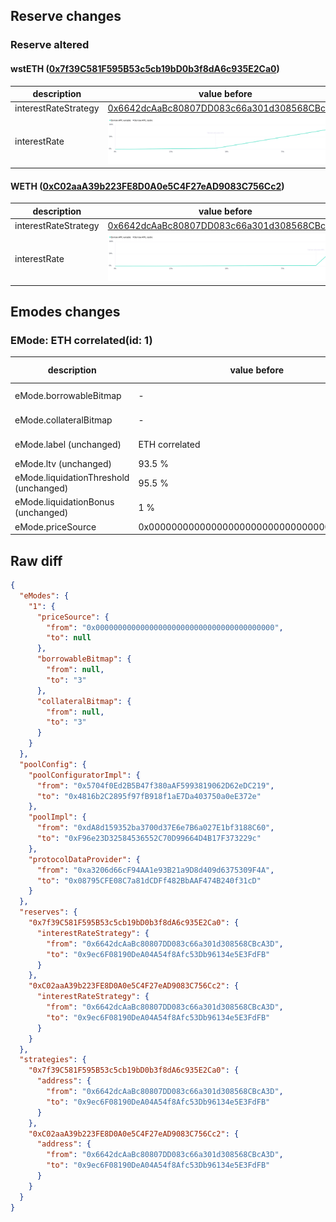## Reserve changes

### Reserve altered

#### wstETH ([0x7f39C581F595B53c5cb19bD0b3f8dA6c935E2Ca0](https://etherscan.io/address/0x7f39C581F595B53c5cb19bD0b3f8dA6c935E2Ca0))

| description | value before | value after |
| --- | --- | --- |
| interestRateStrategy | [0x6642dcAaBc80807DD083c66a301d308568CBcA3D](https://etherscan.io/address/0x6642dcAaBc80807DD083c66a301d308568CBcA3D) | [0x9ec6F08190DeA04A54f8Afc53Db96134e5E3FdFB](https://etherscan.io/address/0x9ec6F08190DeA04A54f8Afc53Db96134e5E3FdFB) |
| interestRate | ![before](/.assets/4f278d3e1c4335b98c92585fbeb92d263bdb8569.svg) | ![after](/.assets/e1d23526a1d54fcc01d2ddbb889cdbaaf5537697.svg) |

#### WETH ([0xC02aaA39b223FE8D0A0e5C4F27eAD9083C756Cc2](https://etherscan.io/address/0xC02aaA39b223FE8D0A0e5C4F27eAD9083C756Cc2))

| description | value before | value after |
| --- | --- | --- |
| interestRateStrategy | [0x6642dcAaBc80807DD083c66a301d308568CBcA3D](https://etherscan.io/address/0x6642dcAaBc80807DD083c66a301d308568CBcA3D) | [0x9ec6F08190DeA04A54f8Afc53Db96134e5E3FdFB](https://etherscan.io/address/0x9ec6F08190DeA04A54f8Afc53Db96134e5E3FdFB) |
| interestRate | ![before](/.assets/a796dfa2aa6c13fc95e8d4cc38800ce1a1aa4517.svg) | ![after](/.assets/feb8fcc0ba7fa3d695a9453aca05c6f51c85ba4b.svg) |

## Emodes changes

### EMode: ETH correlated(id: 1)

| description | value before | value after |
| --- | --- | --- |
| eMode.borrowableBitmap | - | wstETH, WETH |
| eMode.collateralBitmap | - | wstETH, WETH |
| eMode.label (unchanged) | ETH correlated | ETH correlated |
| eMode.ltv (unchanged) | 93.5 % | 93.5 % |
| eMode.liquidationThreshold (unchanged) | 95.5 % | 95.5 % |
| eMode.liquidationBonus (unchanged) | 1 % | 1 % |
| eMode.priceSource | 0x0000000000000000000000000000000000000000 | - |


## Raw diff

```json
{
  "eModes": {
    "1": {
      "priceSource": {
        "from": "0x0000000000000000000000000000000000000000",
        "to": null
      },
      "borrowableBitmap": {
        "from": null,
        "to": "3"
      },
      "collateralBitmap": {
        "from": null,
        "to": "3"
      }
    }
  },
  "poolConfig": {
    "poolConfiguratorImpl": {
      "from": "0x5704f0Ed2B5B47f380aAF5993819062D62eDC219",
      "to": "0x4816b2C2895f97fB918f1aE7Da403750a0eE372e"
    },
    "poolImpl": {
      "from": "0xdA8d159352ba3700d37E6e7B6a027E1bf3188C60",
      "to": "0xF96e23D32584536552C70D99664D4B17F373229c"
    },
    "protocolDataProvider": {
      "from": "0xa3206d66cF94AA1e93B21a9D8d409d6375309F4A",
      "to": "0x08795CFE08C7a81dCDFf482BbAAF474B240f31cD"
    }
  },
  "reserves": {
    "0x7f39C581F595B53c5cb19bD0b3f8dA6c935E2Ca0": {
      "interestRateStrategy": {
        "from": "0x6642dcAaBc80807DD083c66a301d308568CBcA3D",
        "to": "0x9ec6F08190DeA04A54f8Afc53Db96134e5E3FdFB"
      }
    },
    "0xC02aaA39b223FE8D0A0e5C4F27eAD9083C756Cc2": {
      "interestRateStrategy": {
        "from": "0x6642dcAaBc80807DD083c66a301d308568CBcA3D",
        "to": "0x9ec6F08190DeA04A54f8Afc53Db96134e5E3FdFB"
      }
    }
  },
  "strategies": {
    "0x7f39C581F595B53c5cb19bD0b3f8dA6c935E2Ca0": {
      "address": {
        "from": "0x6642dcAaBc80807DD083c66a301d308568CBcA3D",
        "to": "0x9ec6F08190DeA04A54f8Afc53Db96134e5E3FdFB"
      }
    },
    "0xC02aaA39b223FE8D0A0e5C4F27eAD9083C756Cc2": {
      "address": {
        "from": "0x6642dcAaBc80807DD083c66a301d308568CBcA3D",
        "to": "0x9ec6F08190DeA04A54f8Afc53Db96134e5E3FdFB"
      }
    }
  }
}
```